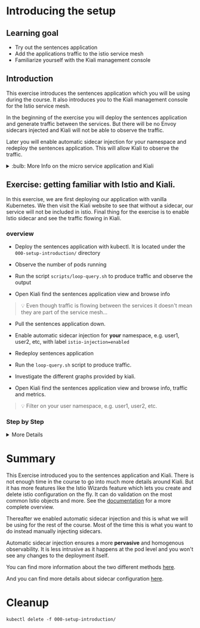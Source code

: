 [//]: # (Copyright, Eficode )
[//]: # (Origin: https://github.com/eficode-academy/istio-katas)
[//]: # (Tags: #sentences #kiali)

# Introducing the setup

## Learning goal

- Try out the sentences application
- Add the applications traffic to the istio service mesh
- Familiarize yourself with the Kiali management console

## Introduction

This exercise introduces the sentences application which you will be using during the course.
It also introduces you to the Kiali management console for the Istio service mesh.

In the beginning of the exercise you will deploy the sentences application 
and generate traffic between the services. But there will be no Envoy sidecars 
injected and Kiali will not be able to observe the traffic.

Later you will enable automatic sidecar injection for your namespace and 
redeploy the sentences application. This will allow Kiali to observe the 
traffic.

<details>
    <summary> :bulb: More Info on the micro service application and Kiali </summary>

### Sentences application

This application implements a simple 'sentences' builder, which can build
sentences from the following simple algorithm:

```
age = random(0,100)
name = random(['Peter','Ray','Egon'])
return name + ' is ' + age + ' years'
```
The application is made up of three services, one which can be queried for the
random age, one which can be queried for a random name and a frontend sentence service, which
calls the two other through HTTP requests and formats the final sentences.

The source code for the application can be seen in the  [sentences-app/](sentences-app/) folder.

### Kiali

Kiali provides dashboards and observability by showing you the structure and 
health of your service mesh. It provides detailed metrics, Grafana access and 
integrates with Jaeger for distributed tracing.

One of it's most powerful features are it's graphs. They provide a powerful way 
to visualize the topology oy your service mesh. 

It provides four main graph renderings of the mesh telemetry.

* The **workload** graph provides the a detailed view of communication between workloads.

* The **app** graph aggregates the workloads with the same app labeling, which provides a more logical view.

* The **versioned app** graph aggregates by app, but breaks out the different versions providing traffic breakdowns that are version-specific.

* The **service** graph provides a high-level view, which aggregates all traffic for defined services.

![Kiali overview](images/kiali-overview.png)

We are using Kiali to visualize the work done in Istio.

</details>

## Exercise: getting familiar with Istio and Kiali.

In this exercise, we are first deploying our application with vanilla Kubernetes.
We then visit the Kiali website to see that without a sidecar, our service will not be included in istio.
Final thing for the exercise is to enable Istio sidecar and see the traffic flowing in Kiali.

### overview

- Deploy the sentences application with kubectl. It is located under the `000-setup-introduction/` directory

- Observe the number of pods running

- Run the script `scripts/loop-query.sh` to produce traffic and observe the output

- Open Kiali find the sentences application view and browse info

> :bulb: Even though traffic is flowing between the services it doesn't mean they are 
> part of the service mesh...

- Pull the sentences application down.

- Enable automatic sidecar injection for **your** namespace, e.g. user1, user2, etc, with label `istio-injection=enabled`

- Redeploy sentences application

- Run the `loop-query.sh` script to produce traffic.

- Investigate the different graphs provided by kiali.

- Open Kiali find the sentences application view and browse info, traffic and metrics.

> :bulb: Filter on your user namespace, e.g. user1, user2, etc.

### Step by Step
<details>
    <summary> More Details </summary>

- **Deploy version 1 of the sentences application**

- Open a terminal in the root of the git repository (istio-katas) and use `kubectl` to deploy `v1` of the application.

```console
kubectl apply -f 000-setup-introduction/
```

- **Observe the number of services and pods running**

```console
kubectl get pod,svc
```

You should see something like:

```console
NAME                             READY   STATUS    RESTARTS   AGE
pod/age-7976688957-mbvzz         1/1     Running   0          2s
pod/name-v1-587b56cdf4-rwcwt     1/1     Running   0          2s
pod/sentences-6dffccb8c6-7fd57   1/1     Running   0          2s

NAME                TYPE        CLUSTER-IP       EXTERNAL-IP   PORT(S)          AGE
service/age         ClusterIP   172.20.123.133   <none>        5000/TCP         2s
service/name        ClusterIP   172.20.108.51    <none>        5000/TCP         2s
service/sentences   NodePort    172.20.168.218   <none>        5000:30326/TCP   2s
```

- **Run the `loop-query.sh` script** 

- In another shell, run the following to continuously query the sentence service and observe the output:

```console
./scripts/loop-query.sh
```

You should see output from the shell that looks like this.

```console
Using 10.0.36.130:30459, header ''
Egon is 40 years.
Ray is 16 years.
Peter is 38 years.
Peter is 19 years.
Ray is 66 years.
```

Traffic is now flowing between the services. But that **doesn't** mean it is part of 
the service mesh yet...

- **Browse to kiali and investigate the sentence application**

You will see the application, workloads and services are discovered by Kiali. 
But not much else.

The red icons beside the workloads mean we have no istio sidecars deployed.
Browse the different tabs to see that there is no traffic nor metrics being captured. 
As there are no sidecars the traffic is not part of the istio service mesh.

![Sentences with no sidecars](images/kiali-no-sidecars.png)

- **Pull sentences application down**

```console
kubectl delete -f 000-setup-introduction/
```

- **Enable automatic sidecar injection**

```console
kubectl label namespace <USERNAME HERE> istio-injection=enabled
```

- **Redeploy sentences application**

```console
kubectl apply -f 000-setup-introduction/
```

- **Observe the number of services and pods running**

```console
kubectl get pod,svc
```

You should see two containers per POD.

```console
NAME                                READY   STATUS    RESTARTS   AGE
pod/age-v1-6fccc84ff-kkdgn          2/2     Running   0          4m4s
pod/name-v1-6644f45d6f-lndkm        2/2     Running   0          4m4s
pod/sentences-v1-5bbf7bcfcb-fphpp   2/2     Running   0          4m4s

NAME                TYPE        CLUSTER-IP       EXTERNAL-IP   PORT(S)          AGE
service/age         ClusterIP   172.20.228.238   <none>        5000/TCP         4m5s
service/name        ClusterIP   172.20.213.23    <none>        5000/TCP         4m4s
service/sentences   NodePort    172.20.106.197   <none>        5000:32092/TCP   4m4s
```

- **Observe envoy proxy**

```console
kubectl get pods -o=custom-columns=NAME:.metadata.name,CONTAINERS:.spec.containers[*].name
```

This should show an istio proxy sidecar for each service.

```console
NAME                            CONTAINERS
age-v1-676bf56bdd-m6bcj         age,istio-proxy
name-v1-587b56cdf4-6tnhs        name,istio-proxy
sentences-v1-6ccc9fdcc5-fzt2g   sentences,istio-proxy
```

- **Run the loop-query.sh script**

```console
./scripts/loop-query.sh
```

- **Browse kiali and investigate the traffic flow**

Now you can see there are sidecars and the traffic is part of the mesh. 

- Browse the different tabs to see the traffic and metrics being captured.

> :bulb: It may take a minute before Kiali starts showing the traffic and 
> metrics. You can change the refresh rate in the top right hand corner.

![Sentences with sidecars](images/kiali-with-sidecars.png)

- **Investigate the different graphs**

- Browse to the **graphs** and investigate the service, workload, app 
and versioned app graphs from the drop down at the top.

> :bulb: Use the display options to modify what is shown in the 
> different graphs. Showing request distribution is something
> we will be using often.

![Graph Details](images/kiali-details.png)

</details>

# Summary

This Exercise introduced you to the sentences application and Kiali. There is not 
enough time in the course to go into much more details around Kiali. But it has 
more features like the Istio Wizards feature which lets you create and delete 
istio configuration on the fly. It can do validation on the most common Istio 
objects and more. See the [documentation](https://kiali.io/documentation/latest/features/) 
for a more complete overview.

Thereafter we enabled automatic sidecar injection and this is what we will be using 
for the rest of the course. Most of the time this is what you want to do instead 
manually injecting sidecars.

Automatic sidecar injection ensures a more **pervasive** and homogenous observability. 
It is less intrusive as it happens at the pod level and you won't see any changes 
to the deployment itself.

You can find more information about the two different methods [here](https://istio.io/latest/docs/setup/additional-setup/sidecar-injection/).

And you can find more details about sidecar configuration [here](https://istio.io/latest/docs/concepts/traffic-management/#sidecars).

# Cleanup

```console
kubectl delete -f 000-setup-introduction/
```
